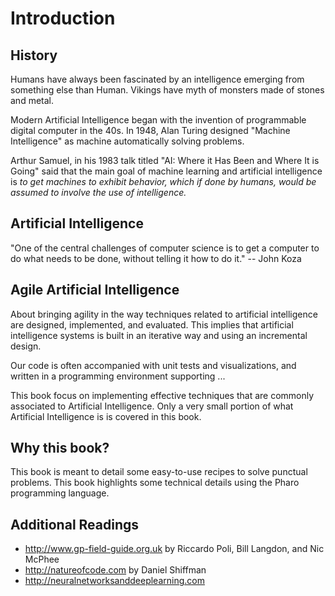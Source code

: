 # Introduction

## History

Humans have always been fascinated by an intelligence emerging from something else than Human. Vikings have myth of monsters made of stones and metal.

Modern Artificial Intelligence began with the invention of programmable digital computer in the 40s. In 1948, Alan Turing designed "Machine Intelligence" as machine automatically solving problems.

Arthur Samuel, in his 1983 talk titled "AI: Where it Has Been and Where It is Going" said that the main goal of machine learning and artificial intelligence is *to get machines to exhibit behavior, which if done by humans, would be assumed to involve the use of intelligence.*

## Artificial Intelligence

"One of the central challenges of computer science is to get a computer to do what needs to be done, without telling it how to do it." -- John Koza


## Agile Artificial Intelligence

About bringing agility in the way techniques related to artificial intelligence are designed, implemented, and evaluated. 
This implies that artificial intelligence systems is built in an iterative way and using an incremental design.

Our code is often accompanied with unit tests and visualizations, and written in a programming environment supporting ...

This book focus on implementing effective techniques that are commonly associated to Artificial Intelligence. Only a very small portion of what Artificial Intelligence is is covered in this book. 


## Why this book?

This book is meant to detail some easy-to-use recipes to solve punctual problems. This book highlights some technical details using the Pharo programming language. 

## Additional Readings

- http://www.gp-field-guide.org.uk by Riccardo Poli, Bill Langdon, and Nic McPhee
- http://natureofcode.com by Daniel Shiffman
- http://neuralnetworksanddeeplearning.com



